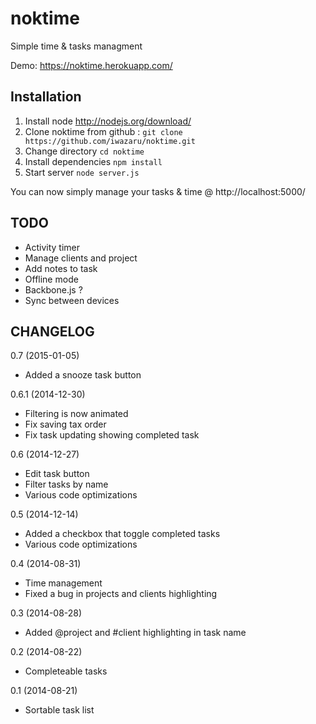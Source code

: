 noktime
=======

Simple time &amp; tasks managment

Demo: https://noktime.herokuapp.com/

Installation
------------

1. Install node http://nodejs.org/download/
2. Clone noktime from github : `git clone https://github.com/iwazaru/noktime.git`
3. Change directory `cd noktime`
4. Install dependencies `npm install`
5. Start server `node server.js`

You can now simply manage your tasks & time @ http://localhost:5000/

TODO
----

 - Activity timer
 - Manage clients and project
 - Add notes to task
 - Offline mode
 - Backbone.js ?
 - Sync between devices

CHANGELOG
---------

0.7 (2015-01-05)
- Added a snooze task button

0.6.1 (2014-12-30)
- Filtering is now animated
- Fix saving tax order
- Fix task updating showing completed task

0.6 (2014-12-27)
 - Edit task button
 - Filter tasks by name
 - Various code optimizations

0.5 (2014-12-14)
 - Added a checkbox that toggle completed tasks
 - Various code optimizations 

0.4 (2014-08-31)
 - Time management
 - Fixed a bug in projects and clients highlighting

0.3 (2014-08-28)
 - Added @project and #client highlighting in task name

0.2 (2014-08-22)
 - Completeable tasks

0.1 (2014-08-21)
 - Sortable task list
